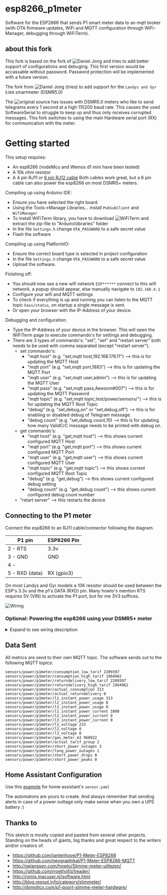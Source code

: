 # esp8266_p1meter

Software for the ESP2866 that sends P1 smart meter data to an mqtt broker (with OTA firmware updates, WiFi and MQTT configuration through WiFi-Manager, debugging through WiFiTerm).

## about this fork

This fork is based on the fork of ![Daniel Jong](https://github.com/daniel-jong/esp8266_p1meter) and tries to add better support of configurations and debuging.
This first version would be accassable without password. Password protection will be implemented with a future version.


The fork from ![Daniel Jong](https://github.com/daniel-jong/esp8266_p1meter) (tries) to add support for the `Landys and Gyr E360` smartmeter (DSMR5.0)

The ![original source](https://github.com/fliphess/esp8266_p1meter) has issues with DSMR5.0 meters who like to send telegrams every 1 second at a high 115200 baud rate. 
This causes the used SoftwareSerial to struggle to keep up and thus only receives corrupted messages. This fork switches to using the main Hardware serial port (RX) for communication with the meter.

# Getting started
This setup requires:
- An esp8266 (nodeMcu and Wemos d1 mini have been tested)
- A 10k ohm resistor
- A 4 pin RJ11 or [6 pin RJ12 cable](https://www.tinytronics.nl/shop/nl/kabels/adapters/rj12-naar-6-pins-dupont-jumper-adapter) Both cables work great, but a 6 pin cable can also power the esp8266 on most DSMR5+ meters.

Compiling up using Arduino IDE:
- Ensure you have selected the right board 
- Using the Tools->Manage Libraries... install `PubSubClient` and `WifiManager`
- To install WiFiTerm library, you have to download ![WiFiTerm](https://github.com/bricoleau/WiFiTerm) and extract the zip-file to "Arduino\libraries" folder
- In the file `Settings.h` change `OTA_PASSWORD` to a safe secret value
- Flash the software

Compiling up using PlatformIO:
- Ensure the correct board type is selected in project configuration
- In the file `Settings.h` change `OTA_PASSWORD` to a safe secret value
- Upload the software.

Finishing off:
- You should now see a new wifi network `ESP******` connect to this wifi network, a popup should appear, else manually navigate to `192.168.4.1`
- Configure your wifi and MQTT settings
- To check if everything is up and running you can listen to the MQTT topic `hass/status`, on startup a single message is sent.
- Or open your browser with the IP-Address of your device.

Debugging and configuration:
- Type the IP-Address of your device in the browser. This will open the WiFiTerm page to execute commando's for settings and debugging.
- There are 3 types of commando's: "set", "set" and "restart server" both needs to be used with comma separated (except "restart server").
  - set commando's:
    - "mqtt host" (e.g. "set,mqtt host,192.168.178.11")         --> this is for updating the MQTT Host
    - "mqtt port" (e.g. "set,mqtt port,1883")                   --> this is for updating the MQTT Port
    - "mqtt user" (e.g. "set,mqtt user,admin")                  --> this is for updating the MQTT User
    - "mqtt pass" (e.g. "set,mqtt pass,Awesom#007")             --> this is for updating the MQTT Password
    - "mqtt topic" (e.g. "set,mqtt topic,test/power/sensors/")  --> this is for updating the MQTT Root Topic
    - "debug" (e.g. "set,debug,on" or "set,debug,off")          --> this is for enabling or disabled debug of Telegram message.
    - "debug count" (e.g. "set,debug count,10)                  --> this is for updating how many ValidCrC message needs to be printed with debug on.
  - get commando's:
    - "mqtt host" (e.g. "get,mqtt host")                        --> this shows current configured MQTT Host
    - "mqtt port" (e.g. "get,mqtt port")                        --> this shows current configured MQTT Port
    - "mqtt user" (e.g. "get,mqtt user")                        --> this shows current configured MQTT User
    - "mqtt topic" (e.g. "get,mqtt topic")                      --> this shows current configured MQTT Root Topic
    - "debug" (e.g. "get,debug")                                --> this shows current configured debug setting
    - "debug count" (e.g. "get,debug count")                    --> this shows current configured debug count number
  - "retart server"                                             --> this restarts the device


## Connecting to the P1 meter
Connect the esp8266 to an RJ11 cable/connector following the diagram.

| P1 pin   | ESP8266 Pin |
| ----     | ---- |
| 2 - RTS  | 3.3v |
| 3 - GND  | GND  |
| 4 -      |      |
| 5 - RXD (data) | RX (gpio3) |

On most Landys and Gyr models a 10K resistor should be used between the ESP's 3.3v and the p1's DATA (RXD) pin. Many howto's mention RTS requires 5V (VIN) to activate the P1 port, but for me 3V3 suffices.

![Wiring](https://raw.githubusercontent.com/daniel-jong/esp8266_p1meter/master/assets/esp8266_p1meter_bb.png)

### Optional: Powering the esp8266 using your DSMR5+ meter 
<details><summary>Expand to see wiring description</summary>
<p>
  
When using a 6 pin cable you can use the power source provided by the meter.
  
| P1 pin   | ESP8266 Pin |
| ----     | ---- |
| 1 - 5v out | 5v or Vin |
| 2 - RTS  | 3.3v |
| 3 - GND  | GND  |
| 4 -      |      |
| 5 - RXD (data) | RX (gpio3) |
| 6 - GND  | GND  |

![Wiring powered by meter](https://raw.githubusercontent.com/daniel-jong/esp8266_p1meter/master/assets/esp8266_p1meter_bb_PoweredByMeter.png)

</p>
</details>

## Data Sent

All metrics are send to their own MQTT topic.
The software sends out to the following MQTT topics:

```
sensors/power/p1meter/consumption_low_tarif 2209397
sensors/power/p1meter/consumption_high_tarif 1964962
sensors/power/p1meter/returndelivery_low_tarif 2209397
sensors/power/p1meter/returndelivery_high_tarif 1964962
sensors/power/p1meter/actual_consumption 313
sensors/power/p1meter/actual_returndelivery 0
sensors/power/p1meter/l1_instant_power_usage 313
sensors/power/p1meter/l2_instant_power_usage 0
sensors/power/p1meter/l3_instant_power_usage 0
sensors/power/p1meter/l1_instant_power_current 1000
sensors/power/p1meter/l2_instant_power_current 0
sensors/power/p1meter/l3_instant_power_current 0
sensors/power/p1meter/l1_voltage 233
sensors/power/p1meter/l2_voltage 0
sensors/power/p1meter/l3_voltage 0
sensors/power/p1meter/gas_meter_m3 968922
sensors/power/p1meter/actual_tarif_group 2
sensors/power/p1meter/short_power_outages 3
sensors/power/p1meter/long_power_outages 1
sensors/power/p1meter/short_power_drops 0
sensors/power/p1meter/short_power_peaks 0
```

## Home Assistant Configuration

Use this [example](https://raw.githubusercontent.com/daniel-jong/esp8266_p1meter/master/assets/p1_sensors.yaml) for home assistant's `sensor.yaml`

The automatons are yours to create.
And always remember that sending alerts in case of a power outtage only make sense when you own a UPS battery :)

## Thanks to

This sketch is mostly copied and pasted from several other projects.
Standing on the heads of giants, big thanks and great respect to the writers and/or creators of:

- https://github.com/jantenhove/P1-Meter-ESP8266
- https://github.com/neographikal/P1-Meter-ESP8266-MQTT
- http://gejanssen.com/howto/Slimme-meter-uitlezen/
- https://github.com/rroethof/p1reader/
- http://romix.macuser.nl/software.html
- http://blog.regout.info/category/slimmeter/
- http://domoticx.com/p1-poort-slimme-meter-hardware/
